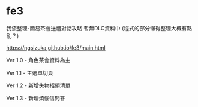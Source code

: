 # fe3
我流整理-簡易茶會送禮對話攻略
暫無DLC資料中
(程式的部分懶得整理大概有點亂？)

https://ngsizuka.github.io/fe3/main.html

Ver 1.0 - 角色茶會資料為主

Ver 1.1 - 主選單切頁

Ver 1.2 - 新增失物招領清單

Ver 1.3 - 新增煩惱信問答